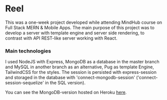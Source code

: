 # Reel
This was a one-week project developed while attending MindHub course on Full Stack MERN & Mobile Apps.
The main purpose of this project was to develop a server with template engine and server side rendering, to contrast with API REST-like server working with React.

### Main technologies
I used NodeJS with Express, MongoDB as a database in the master branch and MySQL in another branch as an alternative, Pug as template Engine, TailwindCSS for the styles. The session is persisted with express-session and storaged in the database with 'connect-mongodb-session' ('connect-session-sequelize' in the SQL version).

You can see the MongoDB-version hosted on Heroku [here](https://reel-reviews.herokuapp.com/).

